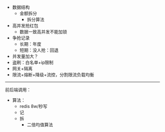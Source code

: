 - 数据结构
	- 金额拆分
		- 拆分算法
- 高并发抢红包
	- 数据一致高并发不能加锁
- 争抢记录
	- 长期：年度
	- 短期：没人抢：回退
- 并发量加大？
- 盗刷：白名单+ip限制
- 网关+隔离
- 限流+熔断+降级+流控，分割限流负载均衡

------
前后端调用：

- 算法：
	- redis 8w/秒写 
	-  记
	-  拆
		- 二倍均值算法